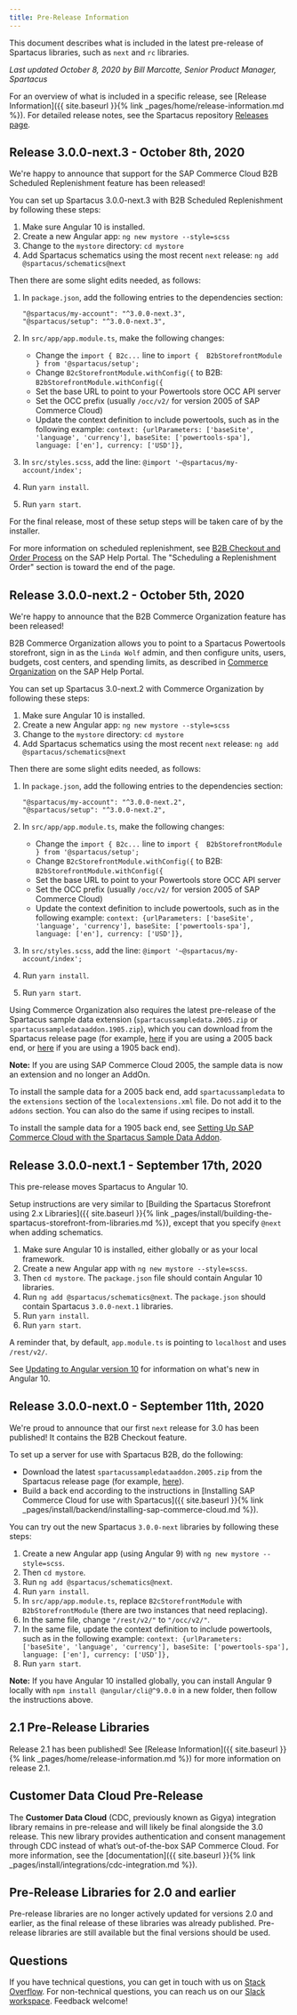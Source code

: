 ```yaml
---
title: Pre-Release Information
---
```


This document describes what is included in the latest pre-release of Spartacus libraries, such as `next` and `rc` libraries.

_Last updated October 8, 2020 by Bill Marcotte, Senior Product Manager, Spartacus_

For an overview of what is included in a specific release, see [Release Information]({{ site.baseurl }}{% link _pages/home/release-information.md %}). For detailed release notes, see the Spartacus repository [Releases page](https://github.com/SAP/spartacus/releases).

## Release 3.0.0-next.3 - October 8th, 2020

We're happy to announce that support for the SAP Commerce Cloud B2B Scheduled Replenishment feature has been released!

You can set up Spartacus 3.0.0-next.3 with B2B Scheduled Replenishment by following these steps:

1. Make sure Angular 10 is installed.
2. Create a new Angular app: `ng new mystore --style=scss`
3. Change to the `mystore` directory: `cd mystore`
4. Add Spartacus schematics using the most recent `next` release: `ng add @spartacus/schematics@next`

Then there are some slight edits needed, as follows:

1. In `package.json`, add the following entries to the dependencies section:

    ```plaintext
    "@spartacus/my-account": "^3.0.0-next.3",
    "@spartacus/setup": "^3.0.0-next.3",
    ```

2. In `src/app/app.module.ts`, make the following changes:

    - Change the `import { B2c...` line to `import {  B2bStorefrontModule } from '@spartacus/setup';`
    - Change `B2cStorefrontModule.withConfig({` to B2B: `B2bStorefrontModule.withConfig({`
    - Set the base URL to point to your Powertools store OCC API server
    - Set the OCC prefix (usually `/occ/v2/` for version 2005 of SAP Commerce Cloud)
    - Update the context definition to include powertools, such as in the following example: `context: {urlParameters: ['baseSite', 'language', 'currency'], baseSite: ['powertools-spa'], language: ['en'], currency: ['USD']},`
3. In `src/styles.scss`, add the line: `@import '~@spartacus/my-account/index';`
4. Run `yarn install`.
5. Run `yarn start`.

For the final release, most of these setup steps will be taken care of by the installer.

For more information on scheduled replenishment, see [B2B Checkout and Order Process](https://help.sap.com/viewer/4c33bf189ab9409e84e589295c36d96e/1905/en-US/8ac2500f8669101493e69e1392b970fd.html) on the SAP Help Portal. The "Scheduling a Replenishment Order" section is toward the end of the page.

## Release 3.0.0-next.2 - October 5th, 2020

We're happy to announce that the B2B Commerce Organization feature has been released!

B2B Commerce Organization allows you to point to a Spartacus Powertools storefront, sign in as the `Linda Wolf` admin, and then configure units, users, budgets, cost centers, and spending limits, as described in [Commerce Organization](https://help.sap.com/viewer/4c33bf189ab9409e84e589295c36d96e/2005/en-US/8ac27d4d86691014a47588e9126fdf21.html) on the SAP Help Portal.

You can set up Spartacus 3.0-next.2 with Commerce Organization by following these steps:

1. Make sure Angular 10 is installed.
2. Create a new Angular app: `ng new mystore --style=scss`
3. Change to the `mystore` directory: `cd mystore`
4. Add Spartacus schematics using the most recent `next` release: `ng add @spartacus/schematics@next`

Then there are some slight edits needed, as follows:

1. In `package.json`, add the following entries to the dependencies section:

    ```plaintext
    "@spartacus/my-account": "^3.0.0-next.2",
    "@spartacus/setup": "^3.0.0-next.2",
    ```

2. In `src/app/app.module.ts`, make the following changes:

    - Change the `import { B2c...` line to `import {  B2bStorefrontModule } from '@spartacus/setup';`
    - Change `B2cStorefrontModule.withConfig({` to B2B: `B2bStorefrontModule.withConfig({`
    - Set the base URL to point to your Powertools store OCC API server
    - Set the OCC prefix (usually `/occ/v2/` for version 2005 of SAP Commerce Cloud)
    - Update the context definition to include powertools, such as in the following example: `context: {urlParameters: ['baseSite', 'language', 'currency'], baseSite: ['powertools-spa'], language: ['en'], currency: ['USD']},`
3. In `src/styles.scss`, add the line: `@import '~@spartacus/my-account/index';`
4. Run `yarn install`.
5. Run `yarn start`.

Using Commerce Organization also requires the latest pre-release of the Spartacus sample data extension (`spartacussampledata.2005.zip` or `spartacussampledataaddon.1905.zip`), which you can download from the Spartacus release page (for example, [here](https://github.com/SAP/spartacus/releases/download/storefront-3.0.0-next.3/spartacussampledata.2005.zip) if you are using a 2005 back end, or [here](https://github.com/SAP/spartacus/releases/download/storefront-3.0.0-next.3/spartacussampledataaddon.1905.zip) if you are using a 1905 back end).

**Note:** If you are using SAP Commerce Cloud 2005, the sample data is now an extension and no longer an AddOn.

To install the sample data for a 2005 back end, add `spartacussampledata` to the `extensions` section of the `localextensions.xml` file. Do not add it to the `addons` section. You can also do the same if using recipes to install.

To install the sample data for a 1905 back end, see [Setting Up SAP Commerce Cloud with the Spartacus Sample Data Addon](https://sap.github.io/spartacus-docs/installing-sap-commerce-cloud-1905/#setting-up-sap-commerce-cloud-with-the-spartacus-sample-data-addon).

## Release 3.0.0-next.1 - September 17th, 2020

This pre-release moves Spartacus to Angular 10.

Setup instructions are very similar to [Building the Spartacus Storefront using 2.x Libraries]({{ site.baseurl }}{% link _pages/install/building-the-spartacus-storefront-from-libraries.md %}), except that you specify `@next` when adding schematics.

1. Make sure Angular 10 is installed, either globally or as your local framework.
2. Create a new Angular app  with `ng new mystore --style=scss`.
3. Then `cd mystore`. The `package.json` file should contain Angular 10 libraries.
4. Run `ng add @spartacus/schematics@next`. The `package.json` should contain Spartacus `3.0.0-next.1` libraries.
5. Run `yarn install`.
6. Run `yarn start`.

A reminder that, by default, `app.module.ts` is pointing to `localhost` and uses `/rest/v2/`.

See [Updating to Angular version 10](https://angular.io/guide/updating-to-version-10) for information on what's new in Angular 10.

## Release 3.0.0-next.0 - September 11th, 2020

We're proud to announce that our first `next` release for 3.0 has been published! It contains the B2B Checkout feature.

To set up a server for use with Spartacus B2B, do the following:

- Download the latest `spartacussampledataaddon.2005.zip` from the Spartacus release page (for example, [here](https://github.com/SAP/spartacus/releases/download/storefront-3.0.0-next.2/spartacussampledataaddon.2005.zip)).
- Build a back end according to the instructions in [Installing SAP Commerce Cloud for use with Spartacus]({{ site.baseurl }}{% link _pages/install/backend/installing-sap-commerce-cloud.md %}).

You can try out the new Spartacus `3.0.0-next` libraries by following these steps:

1. Create a new Angular app (using Angular 9) with `ng new mystore --style=scss`.
1. Then `cd mystore`.
1. Run `ng add @spartacus/schematics@next`.
1. Run `yarn install`.
1. In `src/app/app.module.ts`, replace `B2cStorefrontModule` with `B2bStorefrontModule` (there are two instances that need replacing).
1. In the same file, change `"/rest/v2/"` to `"/occ/v2/"`.
1. In the same file, update the context definition to include powertools, such as in the following example: `context: {urlParameters: ['baseSite', 'language', 'currency'], baseSite: ['powertools-spa'], language: ['en'], currency: ['USD']},`
1. Run `yarn start`.

**Note:** If you have Angular 10 installed globally, you can install Angular 9 locally with `npm install @angular/cli@^9.0.0` in a new folder, then follow the instructions above.

## 2.1 Pre-Release Libraries

Release 2.1 has been published! See [Release Information]({{ site.baseurl }}{% link _pages/home/release-information.md %}) for more information on release 2.1.

## Customer Data Cloud Pre-Release

The **Customer Data Cloud** (CDC, previously known as Gigya) integration library remains in pre-release and will likely be final alongside the 3.0 release. This new library provides authentication and consent management through CDC instead of what’s out-of-the-box SAP Commerce Cloud. For more information, see the [documentation]({{ site.baseurl }}{% link _pages/install/integrations/cdc-integration.md %}).


## Pre-Release Libraries for 2.0 and earlier

Pre-release libraries are no longer actively updated for versions 2.0 and earlier, as the final release of these libraries was already published. Pre-release libraries are still available but the final versions should be used.

## Questions

If you have technical questions, you can get in touch with us on [Stack Overflow](https://stackoverflow.com/questions/tagged/spartacus-storefront). For non-technical questions, you can reach us on our [Slack workspace](https://join.slack.com/t/spartacus-storefront/shared_invite/zt-jekftqo0-HP6xt6IF~ffVB2cGG66fcQ). Feedback welcome!
